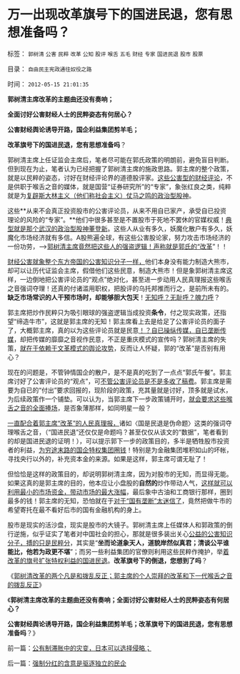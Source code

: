 # 万一出现改革旗号下的国进民退，您有思想准备吗？

标签： `郭树清` `公害` `民粹` `改革` `公知` `股评` `喉舌` `五毛` `财经` `专家` `国进民退` `股市` `股票` 

目录： `自由民主宪政通往奴役之路`

时间： `2012-05-15 21:01:35`

**郭树清主席改革的主题曲还没有奏响；**

**全面讨好公害财经人士的民粹姿态有何居心？**

**公害财经舆论诱导开路，国企利益集团剪羊毛；**

**改革旗号下的国进民退，您有思想准备吗**？

郭树清主席上任证监会主席后，笔者尽可能在郭氏政策的明朗前，避免盲目判断。但到现在为止，笔者认为已经把握了郭树清主席的施政思路。郭主席的整个政策，就是以民粹的姿态，讨好在财经评论界的道德股评家。[这些公害型的财经评论](../../../2010/12/13/呼吁股市计划经济的市场公害.md)，不是供职于喉舌之音的媒体，就是国营“证券研究所”的“专家”，象张红良之类，纯粹就是为[复辟斯大林主义（他们称社会主义）仗马之鸣的政治型股神](../../../2012/1/10/机构型股神的“谷物法”，政治型股神和孔庆东老师.md)。

这些**从来不会真正投资股市的公害评论员，从来不用自已家产，承受自已投资理论的风险的“专家”。**他们中很多甚至是不置股市于死地不罢休的官媒权威！[典型就是那个武汉的政治型股神董登新](../../../2009/12/10/专家教授嫌中国税收太轻，“向国际接轨”.md)。这些人从业有多久，妖魔化散户有多久，妖魔化市场经济就有多信。A股熊遍全球，有这些公害股论家，努力攻击市场经济的一份功劳，——>[郭树清主席竟然把这些人的强盗逻辑！声称就是郭氏的“改革](../../../2012/5/13/公有制囚徒博弈的道德自慰，经济自杀的利益循环.md)”！！

[财经公害就象整个东方帝国的公害知识分子一样，](../../../2010/9/2/疯神演义：最根本的市场“道德”.md)他们本身没有能力制造大熊市，却可以让历代证监会主席，假借他们这些民意，制造大熊市！但是象郭树清主席这样，一边倒地把公害评论员的“观点”绝对化，甚至进一步动用人民真理报这些喉舌之音强词夺理！还真的付诸滥用职权，把股评的乌托邦推而行之，是前所未有的。**缺乏市场常识的人干预市场时，却能够胆大包天**！[无知呼？无耻呼？魄力呼](../../../2008/10/20/欣赏专家们之无知，无耻，与无良.md)？

郭主席把炒作民粹只为吸引眼球的强盗逻辑当成投资**条令**，付之现实政策，还指望“缔造牛市”，这就是郭主席的无知！郭主席看上去是给足了公害评论员的面子了，大概郭主席，真的以为这些评论员就是民意[！？自已操纵传媒，自已垄断传媒](../../../2011/9/28/埋葬凯恩斯主义，是否符合你的利益？.md)，却把传媒的靡靡之音视作民意，不正是重庆模式的宣传吗？郭树清主席的失策，[就在于依赖于文革模式的舆论攻势](../../../2012/5/14/元首原则的两个凡是和拨乱反正.md)，反而让人怀疑，郭的“改革”是否别有用心？

现在的问题是，不管钟情国企的散户，是不是真的吃到了一点点“郭氏午餐”。郭主席讨好了公害评论员的“观点”，可[不管公害评论员是不是多收了稿费](../../../2011/6/30/学点经济学不能帮你发大财.md)。郭主席是需要为自已的“付出”要求回报的，现阶段的政策，充其量就是讨好，顶多就是试水，为后续政策作一个铺垫。可以认为，当郭主席下一步政策铺开时，[就会要求这些喉舌之音的全面捧场](../../../2009/10/9/民意就是民主吗？可定制的民意呢？.md)，是否象薄那样，如同明星一般？

[一直配合着郭主席“改革”的人民真理报，](../../../2012/4/24/强盗逻辑正在制造空前的金融危机和经济危机.md)诸如〈国是民退是伪命题〉这类的强词夺理喉舌之音，（“国进民退”还仅仅是命题吗？甚至仅仅从该文的“数据”，笔者看到的却是国进民退的证明！），可以提示郭下一步的政策目的，多半是牺牲股市投资者的利益，[为穷途末路的国企特权集团圈钱](../../../2012/5/9/坚定不移反对匆忙的政治改革.md)！特别是为金融集团堆积如山的坏帐，寻找央行以外的，补充资本金的来源。如果是这样，郭主席可谓无耻了！

但恰恰是这样的政策目的，却说明郭树清主席，因为对股市的无知，而显得无能。如果这真的是郭主席的目的，他本应让小盘股的**自然的**炒作带动人气，[这样就可以利用最小的市场资金，带动市场的最大涨幅](../../../2012/1/30/A股散户化降低市场风险，打压散户的结果是恶性通货膨胀.md)，最后象中古油和工商银行那样，圈到最多的钱！郭主席的无知，恐怕就在于[对于“国有垄断”太迷信了](../../../2009/7/22/泥足巨人的垄断是否需要反垄断.md)，竟然把做牛市的希望寄托在最不看好后市的国有金融机构的身上。

股市是现实的活沙盘，现实是股市的大镜子。郭树清主席上任媒体人和郭政策的倒行逆施，似乎证实了笔者对中国社会的担心，那就是很多装出关心[公益的公害知识分子，搏的只是民粹分](../../../2012/4/22/坐而论道象天人，道貌岸然似真君.md)，其实是“**坐而论道象天人，道貌岸然似真君；清谈公平谁能比，他若为政更不堪**”；而另一些利益集团的官僚则利用这些民粹作掩护，举[着改革的旗号扩张特权利益的国进民退](http://blog.sina.com.cn/s/blog_5563a64d0102e1sf.html)。**改革旗号下的倒退，您想到了吗**？

《[郭树清改革的两个凡是和拨乱反正；郭主席的个人崇拜的改革和下一代喉舌之音的拨乱反正](../../../2012/5/14/元首原则的两个凡是和拨乱反正.md)》

《**郭树清主席改革的主题曲还没有奏响；全面讨好公害财经人士的民粹姿态有何居心？**

**公害财经舆论诱导开路，国企利益集团剪羊毛；改革旗号下的国进民退，您有思想准备吗**？》



前一篇：[公有制滞胀中的灾变，日本可以选择侵略；](../../../2012/5/15/公有制滞胀中的灾变，日本可以选择侵略；.md)

后一篇：[强制分红的含意是驱逐独立的民企](../../../2012/5/15/强制分红的含意是驱逐独立的民企.md)
